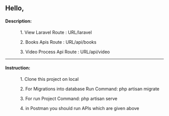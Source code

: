 <h2>Hello,</h2>
<h4>Description:</h4>
<ul>
    <ol>1. View Laravel Route : URL/laravel </ol>
    <ol>2. Books Apis Route : URL/api/books </ol>
    <ol>3. Video Process Api Route : URL/api/video </ol>
</ul>
<hr>    
<h4>Instruction:</h4>
<ul>
    <ol>1. Clone this project on local </ol>
    <ol>2. For Migrations into database Run Command: php artisan migrate </ol>
    <ol>3. For run Project Command: php artisan serve </ol>
    <ol>4. in Postman you should run APIs which are given above</ol>
</ul>
